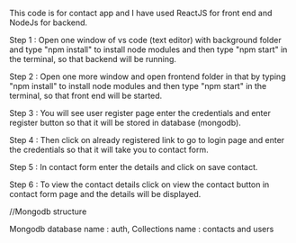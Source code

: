 This code is for contact app and I have used ReactJS for front end and NodeJs for backend.

Step 1 : Open one window of vs code (text editor) with background folder and type "npm install" to install node modules and then type "npm start" in the terminal, so that backend will be running.

Step 2 : Open one more window and open frontend folder in that by typing "npm install" to install node modules and then type "npm start" in the terminal, so that front end will be started.

Step 3 : You will see user register page enter the credentials and enter register button so that it will be stored in database (mongodb).

Step 4 : Then click on already registered link to go to login page and enter the credentials so that it will take you to contact form.

Step 5 : In contact form enter the details and click on save contact.

Step 6 : To view the contact details click on view the contact button in contact form page and the details will be displayed.

//Mongodb structure

Mongodb database name : auth,
Collections name : contacts and users
